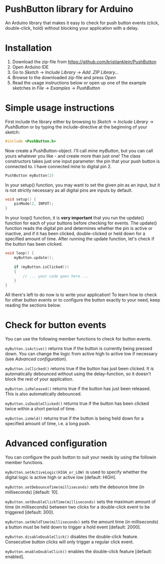 # PushButton library for Arduino
An Arduino library that makes it easy to check for push button events (click, double-click, hold) without blocking your application with a delay.

# Installation
1. Download the zip-file from https://github.com/kristianklein/PushButton
2. Open Arduino IDE
3. Go to *Sketch* -> *Include Library* -> *Add .ZIP Library...*
4. Browse to the downloaded zip-file and press *Open* 
5. Read the usage instructions below or open up one of the example sketches in *File* -> *Examples* -> *PushButton*

# Simple usage instructions
First include the library either by browsing to *Sketch* -> *Include Library* -> *PushButton* or
by typing the include-directive at the beginning of your sketch:

``` cpp
#include <PushButton.h>
```

Now create a PushButton-object. I'll call mine *myButton*, but you can call yours whatever you like - and create more than just one!
The class constructors takes just one input parameter: the pin that your push button is connected to. I have connected mine
to digital pin 2.

``` cpp
PushButton myButton(2)
```

In your setup() function, you may want to set the given pin as an input, but it is not strictly necessary as all
digital pins are inputs by default.

``` cpp
void setup() {
	pinMode(2, INPUT);
}
```

In your loop() function, it is **very important** that you run the update() function for each of your buttons before
checking for events. The update() function reads the digital pin and determines whether the pin is active or inactive,
and if it has been clicked, double-clicked or held down for a specified amount of time. After running the update
function, let's check if the button has been clicked.

``` cpp
void loop() {
	myButton.update();
	
	if (myButton.isClicked())
	{
		// ... your code goes here ...
	}
}
```

All there's left to do now is to write your application! To learn how to check for other button events or to configure the button
exactly to your need, keep reading the sections below.

# Check for button events
You can use the following member functions to check for button events.

`myButton.isActive()` returns true if the button is currently being pressed down. You can change the logic from active high to active low if necessary (see *Advanced configuration*).

`myButton.isClicked()` returns true if the button has just been clicked. It is automatically debounced without using the delay-function, so it doesn't block the rest of your application.

`myButton.isReleased()` returns true if the button has just been released. This is also automatically debounced.

`myButton.isDoubleClicked()` returns true if the button has been clicked twice within a short period of time.

`myButton.isHeld()` returns true if the button is being held down for a specified amount of time, i.e. a long push.

# Advanced configuration
You can configure the push button to suit your needs by using the followin member functions.

`myButton.setActiveLogic(HIGH_or_LOW)` is used to specify whether the digital logic is active high or active low [default: HIGH].

`myButton.setDebounceTime(milliseconds)` sets the debounce time (in milliseconds) [default: 10].

`myButton.setDoubleClickTime(milliseconds)` sets the maximum amount of time (in milliseconds) between two clicks for a double-click event to be triggered [default: 300].

`myButton.setHoldTime(milliseconds)` sets the amount time (in milliseconds) a button must be held down to trigger a hold event [default: 2000].

`myButton.disableDoubleClick()` disables the double-click feature. Consecutive button clicks will only trigger a regular click event.

`myButton.enableDoubleClick()` enables the double-click feature [default: enabled].